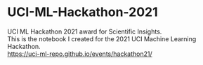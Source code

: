 # UCI-ML-Hackathon-2021
UCI ML Hackathon 2021 award for Scientific Insights.<br />
This is the notebook I created for the 2021 UCI Machine Learning Hackathon.<br />
https://uci-ml-repo.github.io/events/hackathon21/<br />
